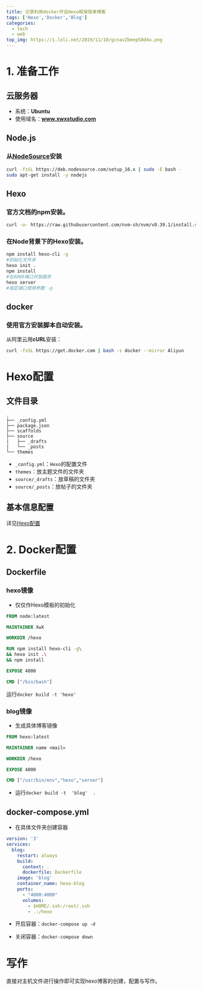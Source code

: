 ```yaml
---
title: 记录利用docker开设Hexo框架简单博客
tags: ['Hexo','Docker','Blog']
categories:
  - tech
  - web
top_img: https://i.loli.net/2019/11/10/gcnavZbmepS8d4u.png
---
```

# 1. 准备工作
## 云服务器
- 系统：**Ubuntu**
- 使用域名：**www.xwxstudio.com**

## Node.js
### 从[NodeSource](https://github.com/nodesource/distributions#debinstall)安装

``` bash
curl -fsSL https://deb.nodesource.com/setup_16.x | sudo -E bash -
sudo apt-get install -y nodejs
```
## Hexo
### 官方文档的npm安装。

``` bash
curl -o- https://raw.githubusercontent.com/nvm-sh/nvm/v0.39.1/install.sh | bash
```
### 在Node背景下的Hexo安装。

``` bash
npm install hexo-cli -g
#初始化文件夹
hexo init .
npm install
#在4000端口开放服务
hexo server
#指定端口使用参数 -p
```
## docker
### 使用官方安装脚本自动安装。
从阿里云用**cURL**安装：

``` bash
curl -fsSL https://get.docker.com | bash -s docker --mirror Aliyun
```

# Hexo配置
## 文件目录
```
.
├── _config.yml
├── package.json
├── scaffolds
├── source
|   ├── _drafts
|   └── _posts
└── themes
```

- `_config.yml`：`Hexo`的配置文件
- `themes`：放主题文件的文件夹
- `source/_drafts`：放草稿的文件夹
- `source/_posts`：放帖子的文件夹

## 基本信息配置

详见[Hexo配置](https://hexo.io/zh-cn/docs/configuration)

# 2. Docker配置

## Dockerfile

### hexo镜像

- 仅仅作Hexo模板的初始化

``` dockerfile
FROM node:latest

MAINTAINER XwX

WORKDIR /hexo

RUN npm install hexo-cli -g\
&& hexo init .\
&& npm install

EXPOSE 4000

CMD ["/bin/bash"]
```

运行`docker build -t 'hexo'`

### blog镜像

- 生成具体博客镜像

``` dockerfile
FROM hexo:latest

MAINTAINER name <mail>

WORKDIR /hexo

EXPOSE 4000

CMD ["/usr/bin/env","hexo","server"]
```

- 运行`docker build -t  'blog'  . `

## docker-compose.yml

- 在具体文件夹创建容器

``` yaml
version: '3'
services:
  blog:
    restart: always
    build:
      context: .
      dockerfile: Dockerfile
    image: 'blog'
    container_name: hexo-blog
    ports:
      - "4000:4000"
      volumes:
        - $HOME/.ssh:/root/.ssh
        - .:/hexo
```



- 开启容器：`docker-compose up -d`

- 关闭容器：`docker-compose down`

# 写作

直接对主机文件进行操作即可实现hexo博客的创建，配置与写作。
